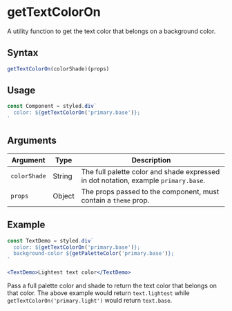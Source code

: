 # getTextColorOn

A utility function to get the text color that belongs on a background color.

## Syntax

```js
getTextColorOn(colorShade)(props)
```

## Usage

```jsx
const Component = styled.div`
  color: ${getTextColorOn('primary.base')};
`
```

## Arguments

| Argument     | Type   | Description                                                                         |
| ------------ | ------ | ----------------------------------------------------------------------------------- |
| `colorShade` | String | The full palette color and shade expressed in dot notation, example `primary.base`. |
| `props`      | Object | The props passed to the component, must contain a `theme` prop.                     |

## Example

```jsx
const TextDemo = styled.div`
  color: ${getTextColorOn('primary.base')};
  background-color ${getPaletteColor('primary.base')};
`
```

```.jsx
<TextDemo>Lightest text color</TextDemo>
```

Pass a full palette color and shade to return the text color that belongs on that color. The above example would return `text.lightest` while `getTextColorOn('primary.light')` would return `text.base`.
